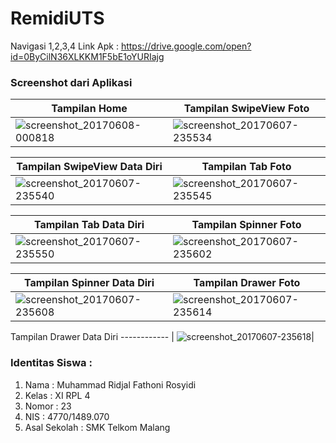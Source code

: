 # RemidiUTS
Navigasi 1,2,3,4
Link Apk : https://drive.google.com/open?id=0ByCilN36XLKKM1F5bE1oYURIajg

<h3> Screenshot dari Aplikasi </h3>

Tampilan Home | Tampilan SwipeView Foto
------------ | -------------
![screenshot_20170608-000818](https://user-images.githubusercontent.com/21316966/26891275-a474f11e-4bde-11e7-964b-7e585cc7ccce.png)|![screenshot_20170607-235534](https://user-images.githubusercontent.com/21316966/26891184-55a8b32c-4bde-11e7-8a38-a75053c12789.png)

Tampilan SwipeView Data Diri | Tampilan Tab Foto
------------ | -------------
![screenshot_20170607-235540](https://user-images.githubusercontent.com/21316966/26891183-55a6cd14-4bde-11e7-87a0-97c0d9636615.png)|![screenshot_20170607-235545](https://user-images.githubusercontent.com/21316966/26891187-55ac944c-4bde-11e7-88dc-8f69a1aef7b9.png)

Tampilan Tab Data Diri | Tampilan Spinner Foto
------------ | -------------
![screenshot_20170607-235550](https://user-images.githubusercontent.com/21316966/26891186-55aa6c6c-4bde-11e7-8ab6-d83cc1c02acd.png)|![screenshot_20170607-235602](https://user-images.githubusercontent.com/21316966/26891185-55a9cd02-4bde-11e7-916e-82ac1b2fffea.png)

Tampilan Spinner Data Diri | Tampilan Drawer Foto
------------ | -------------
![screenshot_20170607-235608](https://user-images.githubusercontent.com/21316966/26891189-55d81b26-4bde-11e7-8faf-0911fc99541a.png)|![screenshot_20170607-235614](https://user-images.githubusercontent.com/21316966/26891190-55d82512-4bde-11e7-8acb-c5243ea471f5.png)

Tampilan Drawer Data Diri
------------ |
![screenshot_20170607-235618](https://user-images.githubusercontent.com/21316966/26891191-55de3e84-4bde-11e7-880e-72bbc111caca.png)|


<h3> Identitas Siswa : </h3>
<ol>
<li> Nama : Muhammad Ridjal Fathoni Rosyidi</li>
<li> Kelas : XI RPL 4</li>
<li>Nomor : 23</li>
<li>NIS : 4770/1489.070 </li>
<li>Asal Sekolah : SMK Telkom Malang</li>
</ol>

